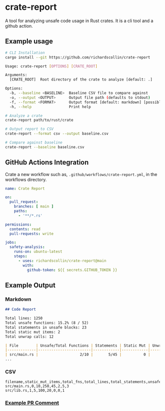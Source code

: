 # crate-report

A tool for analyzing unsafe code usage in Rust crates. It is a cli tool and a github action.

## Example usage

```bash
# CLI Installation
cargo install --git https://github.com/richardscollin/crate-report

Usage: crate-report [OPTIONS] [CRATE_ROOT]

Arguments:
  [CRATE_ROOT]  Root directory of the crate to analyze [default: .]

Options:
  -b, --baseline <BASELINE>  Baseline CSV file to compare against
  -o, --output <OUTPUT>      Output file path (defaults to stdout)
  -f, --format <FORMAT>      Output format [default: markdown] [possible values: csv, html, markdown, pr-comment]
  -h, --help                 Print help

# Analyze a crate
crate-report path/to/rust/crate

# Output report to CSV
crate-report --format csv --output baseline.csv

# Compare against baseline
crate-report --baseline baseline.csv
```

## GitHub Actions Integration

Crate a new workflow such as, `.github/workflows/crate-report.yml`, in the workflows directory.

```yaml
name: Crate Report

on:
  pull_request:
    branches: [ main ]
    paths:
      - '**/*.rs'

permissions:
  contents: read
  pull-requests: write

jobs:
  safety-analysis:
    runs-on: ubuntu-latest
    steps:
      - uses: richardscollin/crate-report@main
        with:
          github-token: ${{ secrets.GITHUB_TOKEN }}
```

## Example Output 

### Markdown

```markdown
## Code Report

Total lines: 1250
Total unsafe functions: 15.2% (8 / 52)
Total statements in unsafe blocks: 23
Total static mut items: 2
Total unwrap calls: 12

| File        | Unsafe/Total Functions | Statements | Static Mut | Unwraps |
|-------------|------------------------|------------|------------|---------|
| src/main.rs |                   2/10 |       5/45 |          0 |       3 |
...
```

### CSV

```csv
filename,static_mut_items,total_fns,total_lines,total_statements,unsafe_fns,unsafe_statements,unwraps
src/main.rs,0,10,250,45,2,5,3
src/lib.rs,1,5,100,20,0,0,1
```

### [Example PR Comment](https://github.com/richardscollin/crate-report/pull/6)
